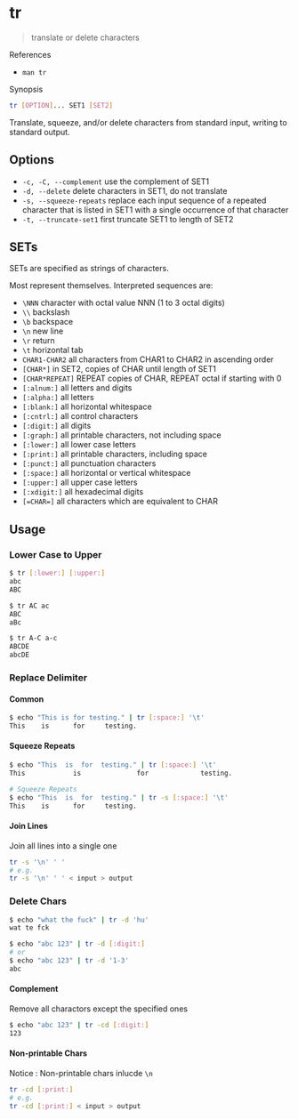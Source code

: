 # tr

> translate or delete characters

References

* `man tr`

Synopsis

```bash
tr [OPTION]... SET1 [SET2]
```

Translate, squeeze, and/or delete characters from standard input, writing to standard output.

## Options

* `-c, -C, --complement` use the complement of SET1
* `-d, --delete` delete characters in SET1, do not translate
* `-s, --squeeze-repeats` replace each input sequence of a repeated character that is listed in SET1 with a single occurrence of that character
* `-t, --truncate-set1` first truncate SET1 to length of SET2

## SETs

SETs are specified as strings of characters.

Most represent themselves. Interpreted sequences are:

* `\NNN` character with octal value NNN \(1 to 3 octal digits\)
* `\\` backslash
* `\b` backspace
* `\n` new line
* `\r` return
* `\t` horizontal tab
* `CHAR1-CHAR2` all characters from CHAR1 to CHAR2 in ascending order
* `[CHAR*]` in SET2, copies of CHAR until length of SET1
* `[CHAR*REPEAT]` REPEAT copies of CHAR, REPEAT octal if starting with 0
* `[:alnum:]` all letters and digits
* `[:alpha:]` all letters
* `[:blank:]` all horizontal whitespace
* `[:cntrl:]` all control characters
* `[:digit:]` all digits
* `[:graph:]` all printable characters, not including space
* `[:lower:]` all lower case letters
* `[:print:]` all printable characters, including space
* `[:punct:]` all punctuation characters
* `[:space:]` all horizontal or vertical whitespace
* `[:upper:]` all upper case letters
* `[:xdigit:]` all hexadecimal digits
* `[=CHAR=]` all characters which are equivalent to CHAR

## Usage

### Lower Case to Upper

```bash
$ tr [:lower:] [:upper:]
abc
ABC
```

```bash
$ tr AC ac
ABC
aBc

$ tr A-C a-c
ABCDE
abcDE
```

### Replace Delimiter

#### Common

```bash
$ echo "This is for testing." | tr [:space:] '\t'
This    is      for     testing.
```

#### Squeeze Repeats

```bash
$ echo "This  is  for  testing." | tr [:space:] '\t'
This            is              for             testing.

# Squeeze Repeats
$ echo "This  is  for  testing." | tr -s [:space:] '\t'
This    is      for     testing.
```

#### Join Lines

Join all lines into a single one

```bash
tr -s '\n' ' '
# e.g.
tr -s '\n' ' ' < input > output
```

### Delete Chars

```bash
$ echo "what the fuck" | tr -d 'hu'
wat te fck
```

```bash
$ echo "abc 123" | tr -d [:digit:]
# or
$ echo "abc 123" | tr -d '1-3'
abc
```

#### Complement

Remove all charactors except the specified ones

```bash
$ echo "abc 123" | tr -cd [:digit:]
123
```

#### Non-printable Chars

Notice : Non-printable chars inlucde `\n`

```bash
tr -cd [:print:]
# e.g.
tr -cd [:print:] < input > output
```


